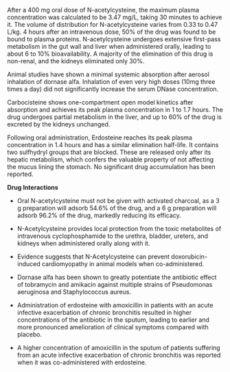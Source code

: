 After a 400 mg oral dose of N-acetylcysteine, the maximum plasma concentration was calculated to be 3.47 mg/L, taking 30 minutes to achieve it. The volume of distribution for N-acetylcysteine varies from 0.33 to 0.47 L/kg. 4 hours after an intravenous dose, 50% of the drug was found to be bound to plasma proteins. N-acetylcysteine undergoes extensive first-pass metabolism in the gut wall and liver when administered orally, leading to about 6 to 10% bioavailability. A majority of the elimination of this drug is non-renal, and the kidneys eliminated only 30%.

Animal studies have shown a minimal systemic absorption after aerosol inhalation of dornase alfa. Inhalation of even very high doses (10mg three times a day) did not significantly increase the serum DNase concentration.

Carbocisteine shows one-compartment open model kinetics after absorption and achieves its peak plasma concentration in 1 to 1.7 hours. The drug undergoes partial metabolism in the liver, and up to 60% of the drug is excreted by the kidneys unchanged.

Following oral administration, Erdosteine reaches its peak plasma concentration in 1.4 hours and has a similar elimination half-life. It contains two sulfhydryl groups that are blocked. These are released only after its hepatic metabolism, which confers the valuable property of not affecting the mucus lining the stomach. No significant drug accumulation has been reported.

**Drug Interactions**

- Oral N-acetylcysteine must not be given with activated charcoal, as a 3 g preparation will adsorb 54.6% of the drug, and a 6 g preparation will adsorb 96.2% of the drug, markedly reducing its efficacy.

- N-Acetylcysteine provides local protection from the toxic metabolites of intravenous cyclophosphamide to the urethra, bladder, ureters, and kidneys when administered orally along with it.

- Evidence suggests that N-Acetylcysteine can prevent doxorubicin-induced cardiomyopathy in animal models when co-administered.

- Dornase alfa has been shown to greatly potentiate the antibiotic effect of tobramycin and amikacin against multiple strains of Pseudomonas aeruginosa and Staphylococcus aureus.

- Administration of erdosteine with amoxicillin in patients with an acute infective exacerbation of chronic bronchitis resulted in higher concentrations of the antibiotic in the sputum, leading to earlier and more pronounced amelioration of clinical symptoms compared with placebo.

- A higher concentration of amoxicillin in the sputum of patients suffering from an acute infective exacerbation of chronic bronchitis was reported when it was co-administered with erdosteine.
